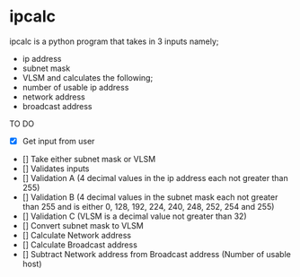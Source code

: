 # ipcalc
ipcalc is a python program that takes in 3 inputs namely;
- ip address
- subnet mask
- VLSM
and calculates the following;
- number of usable ip address 
- network address
- broadcast address
















TO DO
- [x] Get input from user
- [] Take either subnet mask or VLSM
- [] Validates inputs
- [] Validation A (4 decimal values in the ip address each not greater than 255)
- [] Validation B (4 decimal values in the subnet mask each not greater than 255 and is either 0, 128, 192, 224, 240, 248, 252, 254 and 255)
- [] Validation C (VLSM is a decimal value not greater than 32)
- [] Convert subnet mask to VLSM
- [] Calculate Network address
- [] Calculate Broadcast address
- [] Subtract Network address from Broadcast address (Number of usable host)